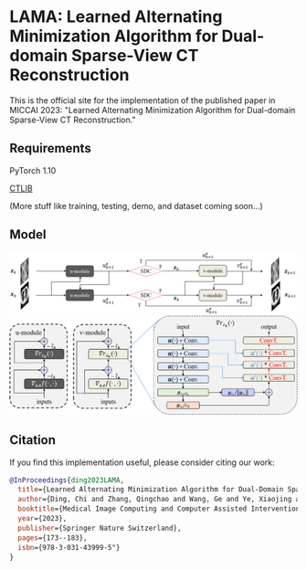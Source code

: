 # LAMA: Learned Alternating Minimization Algorithm for Dual-domain Sparse-View CT Reconstruction

This is the official site for the implementation of the published paper in MICCAI 2023: "Learned Alternating Minimization Algorithm for Dual-domain Sparse-View CT Reconstruction."


## Requirements
PyTorch 1.10

[CTLIB](https://github.com/xwj01/CTLIB)

(More stuff like training, testing, demo, and dataset coming soon...)

## Model
![](https://github.com/chrisdcs/LAMA-Learned-Alternating-Minimization-Algorithm/blob/master/figures/iteration.png)
![](https://github.com/chrisdcs/LAMA-Learned-Alternating-Minimization-Algorithm/blob/master/figures/network.png)

## Citation
If you find this implementation useful, please consider citing our work:
```bibtex
@InProceedings{ding2023LAMA,
  title={Learned Alternating Minimization Algorithm for Dual-Domain Sparse-View CT Reconstruction},
  author={Ding, Chi and Zhang, Qingchao and Wang, Ge and Ye, Xiaojing and Chen, Yunmei},
  booktitle={Medical Image Computing and Computer Assisted Intervention -- MICCAI 2023},
  year={2023},
  publisher={Springer Nature Switzerland},
  pages={173--183},
  isbn={978-3-031-43999-5"}
}
```
